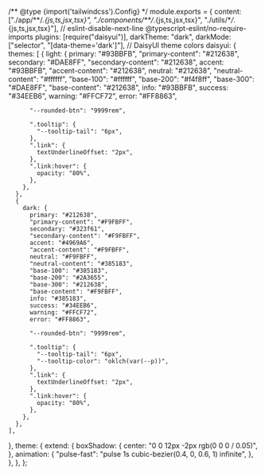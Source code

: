 /** @type {import('tailwindcss').Config} \*/
module.exports = {
content: ["./app/**/_.{js,ts,jsx,tsx}", "./components/\*\*/_.{js,ts,jsx,tsx}", "./utils/\*_/_.{js,ts,jsx,tsx}"],
// eslint-disable-next-line @typescript-eslint/no-require-imports
plugins: [require("daisyui")],
darkTheme: "dark",
darkMode: ["selector", "[data-theme='dark']"],
// DaisyUI theme colors
daisyui: {
themes: [
{
light: {
primary: "#93BBFB",
"primary-content": "#212638",
secondary: "#DAE8FF",
"secondary-content": "#212638",
accent: "#93BBFB",
"accent-content": "#212638",
neutral: "#212638",
"neutral-content": "#ffffff",
"base-100": "#ffffff",
"base-200": "#f4f8ff",
"base-300": "#DAE8FF",
"base-content": "#212638",
info: "#93BBFB",
success: "#34EEB6",
warning: "#FFCF72",
error: "#FF8863",

          "--rounded-btn": "9999rem",

          ".tooltip": {
            "--tooltip-tail": "6px",
          },
          ".link": {
            textUnderlineOffset: "2px",
          },
          ".link:hover": {
            opacity: "80%",
          },
        },
      },
      {
        dark: {
          primary: "#212638",
          "primary-content": "#F9FBFF",
          secondary: "#323f61",
          "secondary-content": "#F9FBFF",
          accent: "#4969A6",
          "accent-content": "#F9FBFF",
          neutral: "#F9FBFF",
          "neutral-content": "#385183",
          "base-100": "#385183",
          "base-200": "#2A3655",
          "base-300": "#212638",
          "base-content": "#F9FBFF",
          info: "#385183",
          success: "#34EEB6",
          warning: "#FFCF72",
          error: "#FF8863",

          "--rounded-btn": "9999rem",

          ".tooltip": {
            "--tooltip-tail": "6px",
            "--tooltip-color": "oklch(var(--p))",
          },
          ".link": {
            textUnderlineOffset: "2px",
          },
          ".link:hover": {
            opacity: "80%",
          },
        },
      },
    ],

},
theme: {
extend: {
boxShadow: {
center: "0 0 12px -2px rgb(0 0 0 / 0.05)",
},
animation: {
"pulse-fast": "pulse 1s cubic-bezier(0.4, 0, 0.6, 1) infinite",
},
},
},
};
